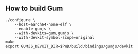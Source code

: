 ## How to build Gum

    ./configure \
        --host=aarch64-none-elf \
        --enable-gumjs \
        --with-devkits=gum,gumjs \
        --with-devkit-symbol-scope=original
    make
    export GUMJS_DEVKIT_DIR=$PWD/build/bindings/gumjs/devkit
